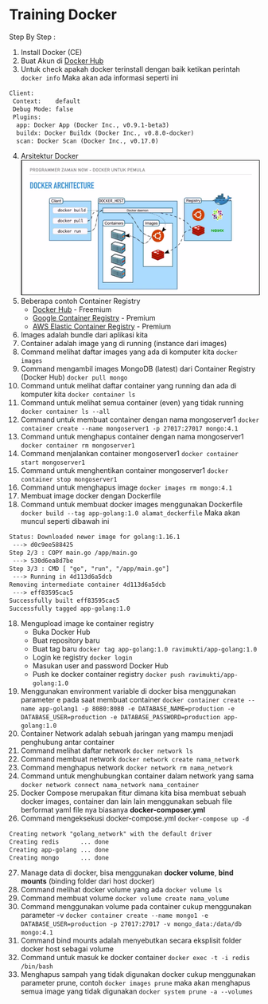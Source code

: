 # Training Docker

Step By Step :

1. Install Docker (CE)
2. Buat Akun di [Docker Hub](https://hub.docker.com/)
3. Untuk check apakah docker terinstall dengan baik ketikan perintah `docker info`
Maka akan ada informasi seperti ini
```
Client:
 Context:    default
 Debug Mode: false
 Plugins:
  app: Docker App (Docker Inc., v0.9.1-beta3)
  buildx: Docker Buildx (Docker Inc., v0.8.0-docker)
  scan: Docker Scan (Docker Inc., v0.17.0)
```
4. Arsitektur Docker
![Arsitektur-Docker](https://github.com/raviMukti/training-docker/blob/master/image/docker-architecture.png)
5. Beberapa contoh Container Registry
    - [Docker Hub](https://hub.docker.com/) - Freemium
    - [Google Container Registry](https://cloud.google.com/container-registry) - Premium
    - [AWS Elastic Container Registry](https://aws.amazon.com/id/ecr/) - Premium
6. Images adalah bundle dari aplikasi kita
7. Container adalah image yang di running (instance dari images)
8. Command melihat daftar images yang ada di komputer kita
`docker images`
9. Command mengambil images MongoDB (latest) dari Container Registry (Docker Hub)
`docker pull mongo`
10. Command untuk melihat daftar container yang running dan ada di komputer kita
`docker container ls`
11. Command untuk melihat semua container (even) yang tidak running
`docker container ls --all`
12. Command untuk membuat container dengan nama mongoserver1
`docker container create --name mongoserver1 -p 27017:27017 mongo:4.1`
13. Command untuk menghapus container dengan nama mongoserver1
`docker container rm mongoserver1`
13. Command menjalankan container mongoserver1
`docker container start mongoserver1`
14. Command untuk menghentikan container mongoserver1
`docker container stop mongoserver1`
15. Command untuk menghapus image
`docker images rm mongo:4.1`
16. Membuat image docker dengan Dockerfile
17. Command untuk membuat docker images menggunakan Dockerfile
`docker build --tag app-golang:1.0 alamat_dockerfile`
Maka akan muncul seperti dibawah ini
```
Status: Downloaded newer image for golang:1.16.1
 ---> d0c9ee588425
Step 2/3 : COPY main.go /app/main.go
 ---> 530d6ea8d7be
Step 3/3 : CMD [ "go", "run", "/app/main.go"]
 ---> Running in 4d113d6a5dcb
Removing intermediate container 4d113d6a5dcb
 ---> eff83595cac5
Successfully built eff83595cac5
Successfully tagged app-golang:1.0
```
18. Mengupload image ke container registry
    - Buka Docker Hub
    - Buat repository baru
    - Buat tag baru
    `docker tag app-golang:1.0 ravimukti/app-golang:1.0`
    - Login ke registry
    `docker login`
    - Masukan user and password Docker Hub
    - Push ke docker container registry
    `docker push ravimukti/app-golang:1.0`
19. Menggunakan environment variable di docker bisa menggunakan parameter e pada saat membuat container
`docker container create --name app-golang1 -p 8080:8080 -e DATABASE_NAME=production -e DATABASE_USER=production -e DATABASE_PASSWORD=production app-golang:1.0`
20. Container Network adalah sebuah jaringan yang mampu menjadi penghubung antar container
21. Command melihat daftar network
`docker network ls`
22. Command membuat network
`docker network create nama_network`
23. Command menghapus network
`docker network rm nama_network`
24. Command untuk menghubungkan container dalam network yang sama
`docker network connect nama_network nama_container`
25. Docker Compose merupakan fitur dimana kita bisa membuat sebuah docker images, container dan lain lain menggunakan sebuah file berformat yaml file nya biasanya **docker-composer.yml**
26. Command mengeksekusi docker-compose.yml
`docker-compose up -d`
```
Creating network "golang_network" with the default driver
Creating redis      ... done
Creating app-golang ... done
Creating mongo      ... done
```
27. Manage data di docker, bisa menggunakan **docker volume**, **bind mounts** (binding folder dari host docker)
28. Command melihat docker volume yang ada
`docker volume ls`
29. Command membuat volume
`docker volume create nama_volume`
30. Command menggunakan volume pada container cukup menggunakan parameter -v
`docker container create --name mongo1 -e DATABASE_USER=production -p 27017:27017 -v mongo_data:/data/db mongo:4.1`
31. Command bind mounts adalah menyebutkan secara eksplisit folder docker host sebagai volume
32. Command untuk masuk ke docker container
`docker exec -t -i redis /bin/bash`
33. Menghapus sampah yang tidak digunakan docker cukup menggunakan parameter prune, contoh
`docker images prune` maka akan menghapus semua image yang tidak digunakan
`docker system prune -a --volumes`
